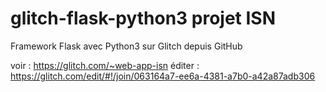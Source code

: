# glitch-flask-python3 projet ISN
Framework Flask avec Python3 sur Glitch depuis GitHub

voir : https://glitch.com/~web-app-isn
éditer : https://glitch.com/edit/#!/join/063164a7-ee6a-4381-a7b0-a42a87adb306
